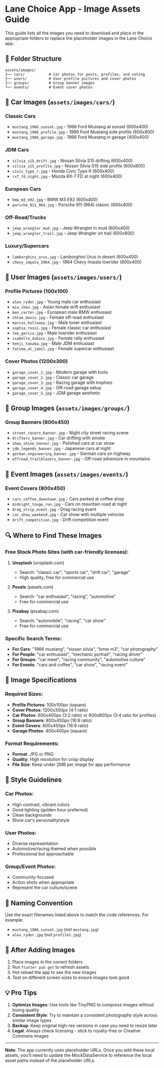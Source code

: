 # Lane Choice App - Image Assets Guide

This guide lists all the images you need to download and place in the appropriate folders to replace the placeholder images in the Lane Choice app.

## 📁 Folder Structure
```
assets/images/
├── cars/           # Car photos for posts, profiles, and voting
├── users/          # User profile pictures and cover photos
├── groups/         # Group banner images
└── events/         # Event cover photos
```

## 🚗 Car Images (`assets/images/cars/`)

### Classic Cars
- `mustang_1966_sunset.jpg` - 1966 Ford Mustang at sunset (600x400)
- `mustang_1966_profile.jpg` - 1966 Ford Mustang side profile (600x800)
- `mustang_1966_garage.jpg` - 1966 Ford Mustang in garage (400x400)

### JDM Cars
- `silvia_s15_drift.jpg` - Nissan Silvia S15 drifting (600x400)
- `silvia_s15_profile.jpg` - Nissan Silvia S15 side profile (600x800)
- `civic_type_r.jpg` - Honda Civic Type R (600x400)
- `rx7_fd_night.jpg` - Mazda RX-7 FD at night (600x400)

### European Cars
- `bmw_m3_e92.jpg` - BMW M3 E92 (600x400)
- `porsche_911_964.jpg` - Porsche 911 (964) classic (600x400)

### Off-Road/Trucks
- `jeep_wrangler_mud.jpg` - Jeep Wrangler in mud (600x400)
- `jeep_wrangler_trail.jpg` - Jeep Wrangler on trail (600x800)

### Luxury/Supercars
- `lamborghini_urus.jpg` - Lamborghini Urus in desert (600x400)
- `chevy_impala_1964.jpg` - 1964 Chevy Impala lowrider (600x400)

## 👤 User Images (`assets/images/users/`)

### Profile Pictures (100x100)
- `alex_ryder.jpg` - Young male car enthusiast
- `mia_chen.jpg` - Asian female drift enthusiast
- `ben_carter.jpg` - European male BMW enthusiast
- `chloe_davis.jpg` - Female off-road enthusiast
- `marcus_holloway.jpg` - Male tuner enthusiast
- `sophia_rossi.jpg` - Female classic car enthusiast
- `leo_garcia.jpg` - Male lowrider enthusiast
- `isabelle_dubois.jpg` - Female rally enthusiast
- `kenji_tanaka.jpg` - Male JDM enthusiast
- `fatima_al_jamil.jpg` - Female supercar enthusiast

### Cover Photos (1200x300)
- `garage_cover_1.jpg` - Modern garage with tools
- `garage_cover_2.jpg` - Classic car garage
- `garage_cover_3.jpg` - Racing garage with trophies
- `garage_cover_4.jpg` - Off-road garage setup
- `garage_cover_5.jpg` - JDM garage aesthetic

## 👥 Group Images (`assets/images/groups/`)

### Group Banners (800x450)
- `street_racers_banner.jpg` - Night city street racing scene
- `drifters_banner.jpg` - Car drifting with smoke
- `show_shine_banner.jpg` - Polished cars at car show
- `jdm_legends_banner.jpg` - Japanese cars at night
- `german_engineering_banner.jpg` - German cars on highway
- `offroad_trailblazers_banner.jpg` - Off-road adventure in mountains

## 🎉 Event Images (`assets/images/events/`)

### Event Covers (800x450)
- `cars_coffee_downtown.jpg` - Cars parked at coffee shop
- `midnight_touge_run.jpg` - Cars on mountain road at night
- `drag_strip_event.jpg` - Drag racing event
- `car_show_weekend.jpg` - Car show with multiple vehicles
- `drift_competition.jpg` - Drift competition event

## 🔍 Where to Find These Images

### Free Stock Photo Sites (with car-friendly licenses):
1. **Unsplash** (unsplash.com)
   - Search: "classic car", "sports car", "drift car", "garage"
   - High quality, free for commercial use

2. **Pexels** (pexels.com)
   - Search: "car enthusiast", "racing", "automotive"
   - Free for commercial use

3. **Pixabay** (pixabay.com)
   - Search: "automobile", "racing", "car show"
   - Free for commercial use

### Specific Search Terms:
- **For Cars**: "1966 mustang", "nissan silvia", "bmw m3", "car photography"
- **For People**: "car enthusiast", "mechanic portrait", "racing driver"
- **For Groups**: "car meet", "racing community", "automotive culture"
- **For Events**: "cars and coffee", "car show", "racing event"

## 📐 Image Specifications

### Required Sizes:
- **Profile Pictures**: 100x100px (square)
- **Cover Photos**: 1200x300px (4:1 ratio)
- **Car Photos**: 600x400px (3:2 ratio) or 600x800px (3:4 ratio for profiles)
- **Group Banners**: 800x450px (16:9 ratio)
- **Event Covers**: 800x450px (16:9 ratio)
- **Garage Photos**: 400x400px (square)

### Format Requirements:
- **Format**: JPG or PNG
- **Quality**: High resolution for crisp display
- **File Size**: Keep under 2MB per image for app performance

## 🎨 Style Guidelines

### Car Photos:
- High contrast, vibrant colors
- Good lighting (golden hour preferred)
- Clean backgrounds
- Show car's personality/style

### User Photos:
- Diverse representation
- Automotive/racing themed when possible
- Professional but approachable

### Group/Event Photos:
- Community-focused
- Action shots when appropriate
- Represent the car culture/scene

## 📝 Naming Convention

Use the exact filenames listed above to match the code references. For example:
- `mustang_1966_sunset.jpg` (not `mustang.jpg`)
- `alex_ryder.jpg` (not `profile1.jpg`)

## 🚀 After Adding Images

1. Place images in the correct folders
2. Run `flutter pub get` to refresh assets
3. Hot reload the app to see the new images
4. Test on different screen sizes to ensure images look good

## 💡 Pro Tips

1. **Optimize Images**: Use tools like TinyPNG to compress images without losing quality
2. **Consistent Style**: Try to maintain a consistent photography style across similar image types
3. **Backup**: Keep original high-res versions in case you need to resize later
4. **Legal**: Always check licensing - stick to royalty-free or Creative Commons images

---

**Note**: The app currently uses placeholder URLs. Once you add these local assets, you'll need to update the MockDataService to reference the local asset paths instead of the placeholder URLs.